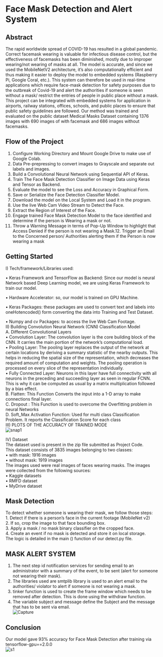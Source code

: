 # Face Mask Detection and Alert System
## Abstract
The rapid worldwide spread of COVID-19 has resulted in a global pandemic. Correct facemask 
wearing is valuable for infectious disease control, but the effectiveness of facemasks has been 
diminished, mostly due to improper wearing/not wearing of masks at all. The model is accurate, 
and since we used the MobileNetV2 architecture, it’s also computationally efficient and thus 
making it easier to deploy the model to embedded systems (Raspberry Pi, Google Coral, etc.). 
This system can therefore be used in real-time applications which require face-mask detection 
for safety purposes due to the outbreak of Covid-19 and alert the authorities if someone is seen 
without a mask/ restrict the entries of people in public place without a mask. This project can be 
integrated with embedded systems for application in airports, railway stations, offices, schools,
and public places to ensure that public safety guidelines are followed. Our method was trained 
and evaluated on the public dataset Medical Masks Dataset containing 1376 images with 690 
images of with facemask and 686 images without facemasks.
## Flow of the Project
1. Configure Working Directory and Mount Google Drive to make use of Google Colab.
2. Data Pre-prepressing to convert images to Grayscale and separate out labels and images.
3. Build a Convolutional Neural Network using Sequential API of Keras.
4. Train The Face Mask Detection Classifier on Image Data using Keras and Tensor as 
Backend.
5. Evaluate the model to see the Loss and Accuracy in Graphical Form.
6. Save or Serialize the Face Detection Classifier Model.
7. Download the model on the Local System and Load it in the program.
8. Use the live Web Cam Video Stream to Detect the Face.
9. Extract the Region of Interest of the Face.
10. Engage trained Face Mask Detection Model to the face identified and determine if the 
person is Wearing a mask or not.
11. Throw a Warning Message in terms of Pop-Up Window to highlight that Access Denied 
if the person is not wearing a Mask.12. Trigger an Email to the Concerned person/ Authorities alerting them if the Person is now 
wearing a mask
## Getting Started
I) Tech/framework/Libraries used:

• Keras Framework and TensorFlow as Backend: Since our model is neural Network based Deep Learning model, we are using Keras Framework to train our model.

• Hardware Accelerator: so, our model is trained on GPU Machine.

• Keras Packages: these packages are used to convert text and labels into 
oneHotencoded() form converting the data into Training and Test Dataset.

• Numpy and cv Packages: to access the live Web Cam Footage.<br/>
II) Building Convolution Neural Network (CNN) Classification Model<br/>
A. Different Convolutional Layers<br/>
• Convolution Layer: The convolution layer is the core building block of the CNN. It carries 
the main portion of the network’s computational load.<br/>
• Pooling Layer: The pooling layer replaces the output of the network at certain locations 
by deriving a summary statistic of the nearby outputs. This helps in reducing the spatial 
size of the representation, which decreases the required amount of computation and 
weights. The pooling operation is processed on every slice of the representation 
individually.<br/>
• Fully Connected Layer: Neurons in this layer have full connectivity with all neurons in 
the preceding and succeeding layer as seen in regular FCNN. This is why it can be 
computed as usual by a matrix multiplication followed by a bias effect.<br/>
B. Flatten: This Function Converts the input into a 1-D array to make connections final 
layer.<br/>
C. Dropout : This Function is used to overcome the Overfitting problem in neural Networks<br/>
D. Soft_Max Activation Function: Used for multi class Classification Problem. It reports the 
Classification Score for each class<br/>
III) PLOTS OF THE ACCURACY OF TRAINED MODE<br/>
![snap1](https://user-images.githubusercontent.com/69399113/120862319-5e2a3700-c5a6-11eb-8b11-e5ee5971c2e1.JPG)

IV) Dataset <br/>
The dataset used is present in the zip file submitted as Project Code.<br/>
This dataset consists of 3835 images belonging to two classes:<br/>
• with mask: 1916 images<br/>
• without mask: 1919 images<br/>
The images used were real images of faces wearing masks. The images were collected from the 
following sources:<br/>
• Kaggle datasets<br/>
• RMFD dataset<br/>
• MyDrive dataset<br/>
## Mask Detection
To detect whether someone is wearing their mask, we follow those steps:<br/>1. Detect if there is a person’s face in the current footage (MobileNet v2)<br/>
2. If so, crop the image to that face bounding box.<br/>
3. Apply a mask / no mask binary classifier on the cropped face. <br/>
4. Create an event if no mask is detected and store it on local storage.<br/>
The logic is detailed in the main () function of our detect.py file.<br/>
## MASK ALERT SYSTEM
1. The next step id notification services for sending email to an administrator with a 
summary of the event, to be sent (alert for someone not wearing their mask).<br/>
2. The libraries used are smtplib library is used to an alert email to the authorities/ violator 
to alert if someone is not wearing a mask.<br/>
3. tinker function is used to create the frame window which needs to be removed after 
detection. This is done using the withdraw function.<br/>
4. The variable subject and message define the Subject and the message that has to be sent 
via email.<br/>![Capture](https://user-images.githubusercontent.com/69399113/120863358-07256180-c5a8-11eb-8519-7b613ec21aa8.JPG)</br>
## Conclusion
Our model gave 93% accuracy for Face Mask Detection after training via tensorflow-gpu==2.0.0 </br>
![s1](https://user-images.githubusercontent.com/69399113/120863549-5ec3cd00-c5a8-11eb-9973-41ac74f834e4.JPG)




